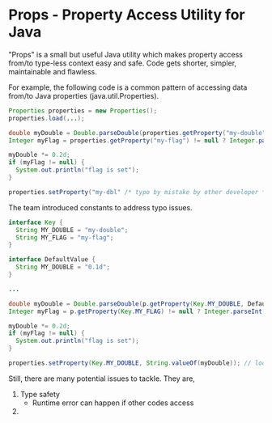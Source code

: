 # Props - Property Access Utility for Java

"Props" is a small but useful Java utility which makes property access from/to type-less context easy and safe.  Code gets shorter, simpler, maintainable and flawless.

For example, the following code is a common pattern of accessing data from/to Java properties (java.util.Properties).
```java
Properties properties = new Properties();
properties.load(...);

double myDouble = Double.parseDouble(properties.getProperty("my-double", "0.1d"));
Integer myFlag = properties.getProperty("my-flag") != null ? Integer.parseInt(p.getProperty("my-flag")) : null;

myDouble *= 0.2d;
if (myFlag != null) {
  System.out.println("flag is set");
}

properties.setProperty("my-dbl" /* typo by mistake by other developer */, String.valueOf(myDouble));
```

The team introduced constants to address typo issues.

```java
interface Key {
  String MY_DOUBLE = "my-double";
  String MY_FLAG = "my-flag";
}

interface DefaultValue {
  String MY_DOUBLE = "0.1d";
}

...

double myDouble = Double.parseDouble(p.getProperty(Key.MY_DOUBLE, DefaultValue.MY_DOUBLE));
Integer myFlag = p.getProperty(Key.MY_FLAG) != null ? Integer.parseInt(p.getProperty(Key.MY_FLAG)) : null;

myDouble *= 0.2d;
if (myFlag != null) {
  System.out.println("flag is set");
}

properties.setProperty(Key.MY_DOUBLE, String.valueOf(myDouble)); // looks better
```

Still, there are many potential issues to tackle.  They are,

1. Type safety
   * Runtime error can happen if other codes access 
2. 


